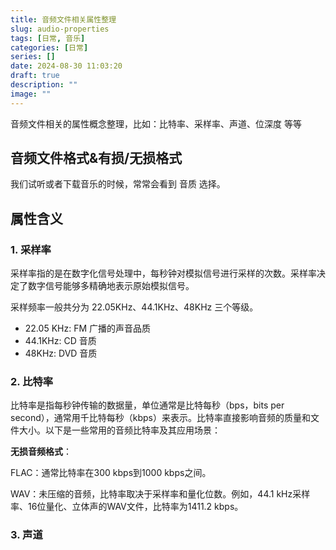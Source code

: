 ```yaml
---
title: 音频文件相关属性整理
slug: audio-properties
tags: [日常, 音乐]
categories: [日常]
series: []
date: 2024-08-30 11:03:20
draft: true
description: ""
image: ""
---
```


音频文件相关的属性概念整理，比如：比特率、采样率、声道、位深度 等等

<!--more-->

## 音频文件格式&有损/无损格式

我们试听或者下载音乐的时候，常常会看到 音质 选择。

## 属性含义

### 1. 采样率

采样率指的是在数字化信号处理中，每秒钟对模拟信号进行采样的次数。采样率决定了数字信号能够多精确地表示原始模拟信号。

采样频率一般共分为 22.05KHz、44.1KHz、48KHz 三个等级。

- 22.05 KHz: FM 广播的声音品质
- 44.1KHz: CD 音质
- 48KHz: DVD 音质



### 2. 比特率

比特率是指每秒钟传输的数据量，单位通常是比特每秒（bps，bits per second），通常用千比特每秒（kbps）来表示。比特率直接影响音频的质量和文件大小。以下是一些常用的音频比特率及其应用场景：

**无损音频格式**：

FLAC：通常比特率在300 kbps到1000 kbps之间。

WAV：未压缩的音频，比特率取决于采样率和量化位数。例如，44.1 kHz采样率、16位量化、立体声的WAV文件，比特率为1411.2 kbps。
### 3. 声道
